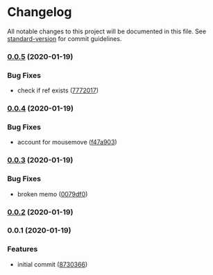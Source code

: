 # Changelog

All notable changes to this project will be documented in this file. See [standard-version](https://github.com/conventional-changelog/standard-version) for commit guidelines.

### [0.0.5](https://github.com/therealparmesh/use-hovering/compare/v0.0.4...v0.0.5) (2020-01-19)

### Bug Fixes

- check if ref exists ([7772017](https://github.com/therealparmesh/use-hovering/commit/7772017349225f77d19f88140ef82338091708ac))

### [0.0.4](https://github.com/therealparmesh/use-hovering/compare/v0.0.3...v0.0.4) (2020-01-19)

### Bug Fixes

- account for mousemove ([f47a903](https://github.com/therealparmesh/use-hovering/commit/f47a903723dc503c829ecf724a609d731f8f455c))

### [0.0.3](https://github.com/therealparmesh/use-hovering/compare/v0.0.2...v0.0.3) (2020-01-19)

### Bug Fixes

- broken memo ([0079df0](https://github.com/therealparmesh/use-hovering/commit/0079df02384fc1e66439b8d7555e1cb226de029c))

### [0.0.2](https://github.com/therealparmesh/use-hovering/compare/v0.0.1...v0.0.2) (2020-01-19)

### 0.0.1 (2020-01-19)

### Features

- initial commit ([8730366](https://github.com/therealparmesh/use-hovering/commit/8730366a195748c89b5f947f4df9c251d0faf3f5))
